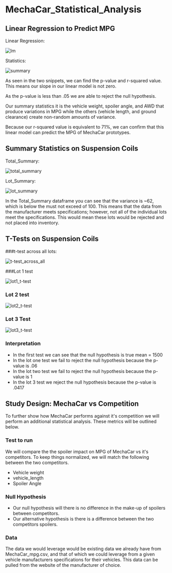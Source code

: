 # MechaCar_Statistical_Analysis

## Linear Regression to Predict MPG
Linear Regression:

![lm](https://user-images.githubusercontent.com/114610539/215823638-b4b767d7-aeca-4e19-a0cf-cab12f2f72e8.png)


Statistics:

![summary](https://user-images.githubusercontent.com/114610539/215823665-4cfd9654-10bd-4225-9dc4-56fc3811bf4e.png)



As seen in the two snippets, we can find the p-value and r-squared value. This means our slope in our linear model is not zero.

As the p-value is less than .05 we are able to reject the null hypothesis.

Our summary statistics it is the vehicle weight, spoiler angle, and AWD that produce variations in MPG while the others (vehicle length, and ground
clearance) create non-random amounts of variance.

Because our r-squared value is equivalent to 71%, we can confirm that this linear model can predict the MPG of MechaCar prototypes.


## Summary Statistics on Suspension Coils
Total_Summary:

![total_summary](https://user-images.githubusercontent.com/114610539/215823729-47292761-205a-452a-8192-2bd314ef5d67.png)


Lot_Summary:


![lot_summary](https://user-images.githubusercontent.com/114610539/215823816-ebe55835-d401-4944-ab82-007277cc973d.png)


In the Total_Summary dataframe you can see that the variance is ~62, which is below the must not exceed of 100. This means that the data from 
the manufacturer meets specifications; however, not all of the individual lots meet the specifications. This would mean these lots would be 
rejected and not placed into inventory.



## T-Tests on Suspension Coils

###t-test across all lots:

![t-test_across_all](https://user-images.githubusercontent.com/114610539/215823916-caa2fa24-59e9-4af1-b097-e36f92c23ffe.png)

###Lot 1 test

![lot1_t-test](https://user-images.githubusercontent.com/114610539/215823961-177315c2-79bd-4038-afbf-f2824a95782a.png)

### Lot 2 test

![lot2_t-test](https://user-images.githubusercontent.com/114610539/215824013-9659dcaf-3aed-44d7-b065-ed68d06044f8.png)

### Lot 3 Test

![lot3_t-test](https://user-images.githubusercontent.com/114610539/215824058-a193bb5d-5112-42d6-a209-cd00efb5e764.png)


### Interpretation
* In the first test we can see that the null hypothesis is true mean = 1500
* In the lot one test we fail to reject the null hypothesis because the p-value is .06
* In the lot two test we fail to reject the null hypothesis because the p-value is 1
* In the lot 3 test we reject the null hypothesis because the p-value is .0417


## Study Design: MechaCar vs Competition
To further show how MechaCar performs against it's competition we will perform an additional statistical analysis. 
These metrics will be outlined below.


### Test to run
We will compare the the spoiler impact on MPG of MechaCar vs it's competitors. To keep things normalized, we will match the following between
the two competitors.

* Vehicle weight
* vehicle_length
* Spoiler Angle

### Null Hypothesis

* Our null hypothesis will there is no difference in the make-up of spoilers between competitors.
* Our alternative hypothesis is there is a difference between the two competitors spoilers.

### Data
The data we would leverage would be existing data we already have from MechaCar_mpg.csv, and that of which we could leverage from a given
vehicle manufacturers specifications for their vehicles. This data can be pulled from the website of the manufacturer of choice.
